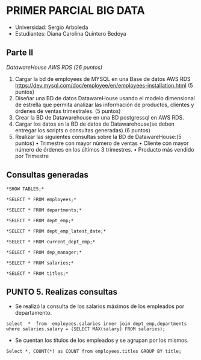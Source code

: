 # PRIMER PARCIAL BIG DATA

- Universidad: Sergio Arboleda
- Estudiantes: Diana Carolina Quintero Bedoya

## Parte II
*DatawareHouse AWS RDS (26 puntos)*
1.	Cargar la bd de employees de MYSQL en una Base de datos AWS RDS https://dev.mysql.com/doc/employee/en/employees-installation.html (5 puntos)
2.	Diseñar una BD de datos DatawareHouse usando el modelo dimensional de estrella que permita analizar las información de productos, clientes y órdenes de ventas trimestrales. (5 puntos)
3.	Crear la BD de Datawarehouse en una BD postgressql en AWS RDS.
4.	Cargar los datos en la BD de datos de Datawarehouse(se deben entregar los scripts o consultas generadas).(6 puntos)
5.	Realizar las siguientes consultas sobre la BD de DatawareHouse:(5 puntos)
   •	Trimestre con mayor número de ventas
   •	Cliente con mayor número de órdenes en los últimos 3 trimestres.
   •	Producto más vendido por Trimestre


##  Consultas generadas

```
*SHOW TABLES;*
```
```
*SELECT * FROM employees;*
```
```
*SELECT * FROM departments;*
```
```
*SELECT * FROM dept_emp;*
```
```
*SELECT * FROM dept_emp_latest_date;*
```
```
*SELECT * FROM current_dept_emp;*
```
```
*SELECT * FROM dep_manager;*
```
```
*SELECT * FROM salaries;*
```
```
*SELECT * FROM titles;*
```

## PUNTO 5. Realizas consultas

- Se realizó la consulta de los salarios máximos de los empleados por departamento.
```
select  *  from  employees.salaries inner join dept_emp,departments
where salaries.salary = (SELECT MAX(salary) FROM salaries);
```
- Se cuentan los títulos de los empleados y se agrupan por los mismos.
```
Select *, COUNT(*) as COUNT from employees.titles GROUP BY title;

